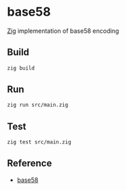 <!--
 Copyright 2025 lihuanshuai

 Licensed under the Apache License, Version 2.0 (the "License");
 you may not use this file except in compliance with the License.
 You may obtain a copy of the License at

    https://www.apache.org/licenses/LICENSE-2.0

 Unless required by applicable law or agreed to in writing, software
 distributed under the License is distributed on an "AS IS" BASIS,
 WITHOUT WARRANTIES OR CONDITIONS OF ANY KIND, either express or implied.
 See the License for the specific language governing permissions and
 limitations under the License.
-->

# base58

[Zig](https://ziglang.org/) implementation of base58 encoding

## Build

```bash
zig build
```

## Run

```bash
zig run src/main.zig
```

## Test

```bash
zig test src/main.zig
```

## Reference

- [base58](https://en.wikipedia.org/wiki/Base58)
